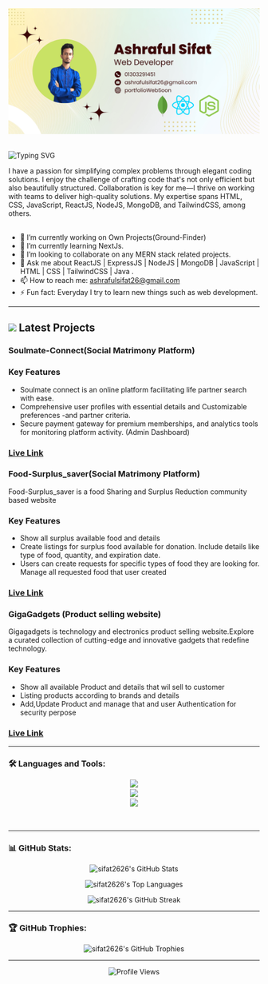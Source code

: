 <a href="">
<img src="https://raw.githubusercontent.com/sifat2626/sifat2626/main/Images/cover.png" />
</a>
<br/>
<br/>
<p>
<img src="https://readme-typing-svg.demolab.com?font=Fira+Code&weight=600&size=22&pause=1000&color=E44AF7&random=false&width=435&height=40&lines=Hi%2C+I'm+Ashraful+Sifat;Web+Developer" alt="Typing SVG" />
</p>
I have a passion for simplifying complex problems through elegant coding solutions. I enjoy the challenge of crafting code that's not only efficient but also beautifully structured. Collaboration is key for me—I thrive on working with teams to deliver high-quality solutions. My expertise spans HTML, CSS, JavaScript, ReactJS, NodeJS, MongoDB, and TailwindCSS, among others.

<br/>
<br/>

- 🔭 I’m currently working on Own Projects(Ground-Finder) 
- 🌱 I’m currently learning NextJs. 
- 👯 I’m looking to collaborate on any MERN stack related projects. 
- 💬 Ask me about ReactJS | ExpressJS | NodeJS | MongoDB | JavaScript | HTML | CSS |  TailwindCSS | Java . 
- 📫 How to reach me: ashrafulsifat26@gmail.com 
- ⚡ Fun fact: Everyday I try to learn new things such as web development. 

---
##  <img src="https://c.tenor.com/NCRHhqkXrJYAAAAi/programmers-go-internet.gif" width="25"> Latest Projects

<h3>Soulmate-Connect(Social Matrimony Platform)</h3>

### Key Features

- Soulmate connect is an online platform facilitating life partner search with ease.
- Comprehensive user profiles with essential details and Customizable preferences -and partner criteria. 
- Secure payment gateway for premium memberships, and analytics tools for monitoring platform activity. (Admin Dashboard)

### <a href="https://soulmate-connect.web.app/">Live Link</a>

<h3>Food-Surplus_saver(Social Matrimony Platform)</h3>
Food-Surplus_saver is a food Sharing and Surplus Reduction community based website

### Key Features

- Show all surplus available food and details
- Create listings for surplus food available for donation. Include details like type of food, quantity, and expiration date.
- Users can create requests for specific types of food they are looking for. Manage all requested food that user created 

### <a href="https://food-surplus-saver.web.app">Live Link</a>

<h3>GigaGadgets (Product selling website)</h3>
Gigagadgets is technology and electronics product selling website.Explore a curated collection of cutting-edge and innovative gadgets that redefine technology.

### Key Features

- Show all  available Product and details that wil sell to customer
- Listing products according to brands and details
- Add,Update Product and manage that and user Authentication for security perpose

### <a href="https://gigagadgets-f4dcf.web.app/">Live Link</a>
---

### 🛠️ Languages and Tools:
<p align="center">
    <img src="https://skillicons.dev/icons?i=html,css,js,react,tailwind,redux" />
    <br>
    <img src="https://skillicons.dev/icons?i=mongodb,nodejs,express,bootstrap,firebase" />
    <br>
    <img src="https://skillicons.dev/icons?i=git,github,netlify,vercel,vite,postman" />
</p>
<br>

---

### 📊 GitHub Stats:
<p align="center">
  <img src="https://github-readme-stats.vercel.app/api?username=sifat2626&show_icons=true&theme=radical" alt="sifat2626's GitHub Stats" />
</p>

<p align="center">
  <img src="https://github-readme-stats.vercel.app/api/top-langs?username=sifat2626&show_icons=true&locale=en&layout=compact&theme=radical" alt="sifat2626's Top Languages" />
</p>

<p align="center">
  <img src="https://github-readme-streak-stats.herokuapp.com/?user=sifat2626&theme=radical" alt="sifat2626's GitHub Streak" />
</p>

---

### 🏆 GitHub Trophies:
<p align="center"> 
  <img src="https://github-profile-trophy.vercel.app/?username=sifat2626&theme=radical&no-frame=true&margin-w=30&row=1&column=3" alt="sifat2626's GitHub Trophies" />
</p>

---

<p align="center">
  <img src="https://komarev.com/ghpvc/?username=sifat2626&label=Profile%20views&color=0e75b6&style=flat" alt="Profile Views" />
</p>
